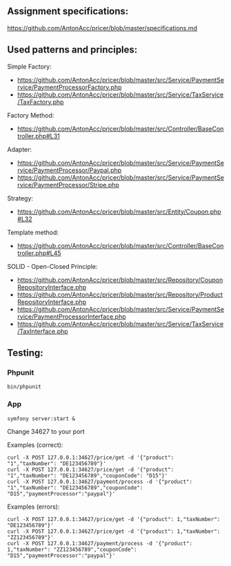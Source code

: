 ## Assignment specifications:

https://github.com/AntonAcc/pricer/blob/master/specifications.md

## Used patterns and principles:

Simple Factory:
- https://github.com/AntonAcc/pricer/blob/master/src/Service/PaymentService/PaymentProcessorFactory.php
- https://github.com/AntonAcc/pricer/blob/master/src/Service/TaxService/TaxFactory.php

Factory Method:
- https://github.com/AntonAcc/pricer/blob/master/src/Controller/BaseController.php#L31

Adapter:
- https://github.com/AntonAcc/pricer/blob/master/src/Service/PaymentService/PaymentProcessor/Paypal.php
- https://github.com/AntonAcc/pricer/blob/master/src/Service/PaymentService/PaymentProcessor/Stripe.php

Strategy:
- https://github.com/AntonAcc/pricer/blob/master/src/Entity/Coupon.php#L32

Template method:
- https://github.com/AntonAcc/pricer/blob/master/src/Controller/BaseController.php#L45

SOLID - Open-Closed Principle:
- https://github.com/AntonAcc/pricer/blob/master/src/Repository/CouponRepositoryInterface.php
- https://github.com/AntonAcc/pricer/blob/master/src/Repository/ProductRepositoryInterface.php
- https://github.com/AntonAcc/pricer/blob/master/src/Service/PaymentService/PaymentProcessorInterface.php
- https://github.com/AntonAcc/pricer/blob/master/src/Service/TaxService/TaxInterface.php

## Testing:

### Phpunit

```
bin/phpunit
```

### App

```
symfony server:start &
```

Change 34627 to your port

Examples (correct):

```
curl -X POST 127.0.0.1:34627/price/get -d '{"product": "1","taxNumber": "DE123456789"}'
curl -X POST 127.0.0.1:34627/price/get -d '{"product": "1","taxNumber": "DE123456789","couponCode": "D15"}'
curl -X POST 127.0.0.1:34627/payment/process -d '{"product": "1","taxNumber": "DE123456789","couponCode": "D15","paymentProcessor":"paypal"}'
```

Examples (errors):

```
curl -X POST 127.0.0.1:34627/price/get -d '{"product": 1,"taxNumber": "DE123456789"}'
curl -X POST 127.0.0.1:34627/price/get -d '{"product": 1,"taxNumber": "ZZ123456789"}'
curl -X POST 127.0.0.1:34627/payment/process -d '{"product": 1,"taxNumber": "ZZ123456789","couponCode": "D15","paymentProcessor":"paypal"}'
```
